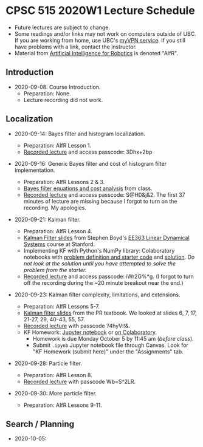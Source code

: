# CPSC 515 2020W1 Lecture Schedule

* Future lectures are subject to change.
* Some readings and/or links may not work on computers outside of UBC.  If you are working from home, use UBC's [myVPN service](https://it.ubc.ca/services/email-voice-internet/myvpn).  If you still have problems with a link, contact the instructor.
* Material from [Artificial Intelligence for Robotics](https://classroom.udacity.com/courses/cs373) is denoted "AIfR".

## Introduction

* 2020-09-08: Course Introduction.
  * Preparation: None.
  * Lecture recording did not work.

## Localization

* 2020-09-14: Bayes filter and histogram localization.
  * Preparation: AIfR Lesson 1.
  * [Recorded lecture](https://ubc.zoom.us/rec/share/h3zWbbupK8L18Rjps8L3_3tZCqeAH2ALLXC5R_kx9QYug9wGa8y13KfumXHr0ny0.UZJpl8KBeMRzaCDN) and access passcode: 3Dhx+2bp

* 2020-09-16: Generic Bayes filter and cost of histogram filter implementation.
  * Preparation: AIfR Lessons 2 & 3.
  * [Bayes filter equations and cost analysis](Lecture-Files/lecture-03.md) from class.
  * [Recorded lecture](https://ubc.zoom.us/rec/share/iLDjdivwGYXQToyT6pxNpL_YfhFAYH4xYgKM1dluCx4S07sGQ_apD_OQDdRTaQs.Ju0BSL8H7hGdtgfM) and access passcode: S@H0&j&2.  The first 37 minutes of lecture are missing because I forgot to turn on the recording.  My apologies.

* 2020-09-21: Kalman filter.
  * Preparation: AIfR Lesson 4.
  * [Kalman Filter slides](https://stanford.edu/class/ee363/lectures/kf.pdf) from Stephen Boyd's [EE363 Linear Dynamical Systems](https://stanford.edu/class/ee363/index.html) course at Stanford.
  * Implementing KF with Python's NumPy library: Colaboratory notebooks with [problem definition and starter code](https://colab.research.google.com/drive/10y7ObCYRR3KuCSSNAUR2ycP6d4iSEWN6?usp=sharing) and [solution](https://colab.research.google.com/drive/1shrBktsbRDqPmt4TI5JkOLyE2hNRsjsm?usp=sharing).  *Do not look at the solution until you have attempted to solve the problem from the starter.* 
  * [Recorded lecture](https://ubc.zoom.us/rec/share/0a6W2JNRYWenrC1BIj8Lv-o9IKW633gYo5L6ZxKSqt-KT9Ain7PA4ytobw1Uf5gY.0RTEfiF5FcjBJtbh) and access passcode: iWr2G%*g.  (I forgot to turn off the recording during the ~20 minute breakout near the end.)

* 2020-09-23: Kalman filter complexity, limitations, and extensions.
  * Preparation: AIfR Lessons 5-7.
  * [Kalman filter slides](http://probabilistic-robotics.informatik.uni-freiburg.de/ppt/kalman.ppt) from the PR textbook.  We looked at slides 6, 7, 17, 21-27, 29, 40-43, 55, 57.
  * [Recorded lecture](https://ubc.zoom.us/rec/share/9yt7DwWHgM-TrTf6fVPk8eXFG12LdfdZT1ZfhDfmWlB2xwENekonhSs82SASVR6a.zOhzHschal4cifGY) with passcode ?4hyVl!&.
  * KF Homework: [Jupyter notebook](Lecture-Files/lecture-05-homework.ipynb) or [on Colaboratory](https://drive.google.com/file/d/1H4Kf8roRwBdJQ0tybEBDWfwx9Qy3OoAO/view?usp=sharing).
    * Homework is due Monday October 5 by 11:45 am (*before class*).
    * Submit `.ipynb` Jupyter notebook file through Canvas.  Look for "KF Homework (submit here)" under the "Assignments" tab.

* 2020-09-28: Particle filter.
  * Preparation: AIfR Lesson 8.
  * [Recorded lecture](https://ubc.zoom.us/rec/share/pdZ_qf-4_EoXgzZ_eMOjhvH-JVZcl-OLG-8P3o3SHYgTprsJ_C1NBqYnZrrAIvYV.x6nyllYMJ3jVLkzf) with passcode Wb=S^2LR.

* 2020-09-30: More particle filter.
  * Preparation: AIfR Lessons 9-11.

## Search / Planning

* 2020-10-05: